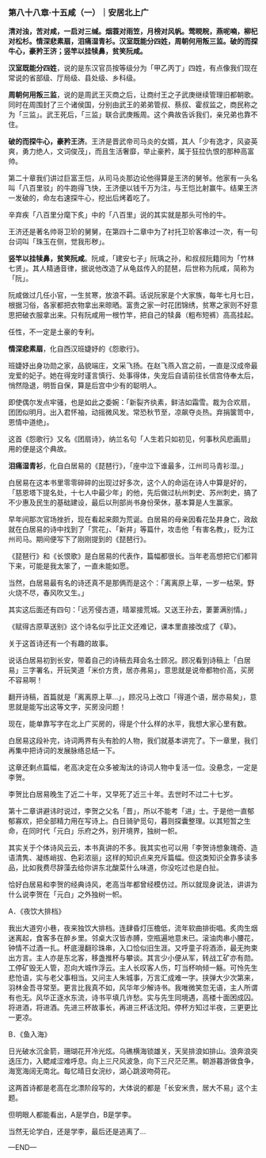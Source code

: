### 第八十八章·十五咸（一）｜安居北上广

**清对浊，苦对咸，一启对三缄。烟蓑对雨笠，月榜对风帆。莺睍睆，燕呢喃，柳杞对松杉。情深悲素扇，泪痛湿青衫。汉室既能分四姓，周朝何用叛三监。破的而探牛心，豪矜王济；竖竿以挂犊鼻，贫笑阮咸。**

**汉室既能分四姓**，说的是东汉官员按等级分为「甲乙丙丁」四姓，有点像我们现在常说的省部级、厅局级、县处级、乡科级。

**周朝何用叛三监**，说的是周武王灭商之后，让商纣王之子武庚继续管理旧都朝歌。同时在周围封了三个诸侯国，分别由武王的弟弟管叔、蔡叔、霍叔监之，商民称之为「三监」。武王死后，「三监」联合武庚叛周。这个典故告诉我们，亲兄弟也靠不住。

**破的而探牛心，豪矜王济**。王济是晋武帝司马炎的女婿，其人「少有逸才，风姿英爽，勇力绝人，文词俊茂」，而且生活奢靡，举止豪矜，属于狂拉仇恨的那种高富帅。

第二十章我们讲过巨富王恺，从司马炎那边论他得算是王济的舅爷。他家有一头名叫「八百里驳」的牛跑得飞快，王济便以钱千万为注，与王恺比射赢牛。结果王济一发破的，命左右速探牛心，挖出后烤着吃了。

辛弃疾「八百里分麾下炙」中的「八百里」说的其实就是那头可怜的牛。

王济还是著名帅哥卫玠的舅舅，在第四十二章中为了衬托卫玠客串过一次，有一句台词叫「珠玉在侧，觉我形秽」。

**竖竿以挂犊鼻，贫笑阮咸**。阮咸，「建安七子」阮瑀之孙，和叔叔阮籍同为「竹林七贤」。其人精通音律，据说他改造了从龟兹传入的琵琶，后世称为阮咸，简称为「阮」。

阮咸做过几任小官，一生贫寒，放浪不羁。话说阮家是个大家族，每年七月七日，根据习俗，各家都把衣物拿出来晾晒。富贵之家一时花团锦绣，贫寒之家则不好意思把破衣服拿出来。只有阮咸用一根竹竿，把自己的犊鼻（粗布短裤）高高挂起。

任性，不一定是土豪的专利。

**情深悲素扇**，化自西汉班婕妤的《怨歌行》。

班婕妤出身功勋之家，品貌端庄，文采飞扬。在赵飞燕入宫之前，一直是汉成帝最宠爱的妃子。她在得宠时谨言慎行、处事得体，失宠后自请前往长信宫侍奉太后，悄然隐退，明哲自保，算是后宫中少有的聪明人。

即使偶尔发点牢骚，也是如此之委婉：「新裂齐纨素，鲜洁如霜雪。裁为合欢扇，团团似明月。出入君怀袖，动摇微风发。常恐秋节至，凉飙夺炎热。弃捐箧笥中，恩情中道绝」。

这首《怨歌行》又名《团扇诗》，纳兰名句「人生若只如初见，何事秋风悲画扇」用的便是这个典故。

**泪痛湿青衫**，化自白居易的《琵琶行》，「座中泣下谁最多，江州司马青衫湿。」

白居易在这本书里零零碎碎的出现过好多次，这个人的命运在诗人中算是好的，「慈恩塔下提名处，十七人中最少年」的他，先后做过杭州刺史、苏州刺史，搞了不少惠及民生的基础建设，最后以刑部尚书身份荣休，基本算是人生赢家。

早年间那次官场挫折，现在看起来颇为荒诞。白居易的母亲因看花坠井身亡，政敌就在白居易的诗中找到了「赏花」、「新井」等篇什，攻击他「有害名教」，贬为江州司马。期间便写下了刚刚提到的《琵琶行》。

《琵琶行》和《长恨歌》是白居易的代表作，篇幅都很长。当年老高想把它们都背下来，可能是我太笨了，一直未能如愿。

当然，白居易最有名的诗还真不是那俩而是这个：「离离原上草，一岁一枯荣。野火烧不尽，春风吹又生。」

其实这后面还有四句：「远芳侵古道，晴翠接荒城。又送王孙去，萋萋满别情。」

《赋得古原草送别》这个诗名似乎比正文还难记，课本里直接改成了《草》。

关于这首诗还有一个有趣的故事。

说话白居易初到长安，带着自己的诗稿去拜会名士顾况。顾况看到诗稿上「白居易」三字署名，开玩笑道「米价方贵，居亦弗易」，意思就是说帝都物价高，买房不容易啊！

翻开诗稿，首篇就是「离离原上草…」，顾况马上改口「得道个语，居亦易矣」，意思就是能写出这等文字，买房没问题！

现在，能单靠写字在北上广买房的，得是个什么样的水平，我想大家心里有数。

白居易这段补完，诗词两界有头有脸的人物，我们就基本讲完了。下一章里，我们再集中把诗词的发展脉络总结一下。

这章还剩点篇幅，老高决定在众多被淘汰的诗词人物中复活一位。没悬念，一定是李贺。

李贺比白居易晚生了近二十年，又早死了近三十年。去世时不过二十七岁。

第十二章讲避讳时说过，李贺之父名「晋」，所以不能考「进」士。于是他一直郁郁寡欢，把全部精力用在写诗上。白日骑驴觅句，暮则探囊整理。以其短暂之生命，在同时代「元白」乐府之外，别开境界，独树一帜。

其实关于个体诗风云云，本书真讲的不多。我其实也可以用「李贺诗想象瑰奇、造语清隽、凝练峭拔、色彩浓丽」这样的知识点来充斥篇幅。但这类知识全靠多读多品，比如我费尽辞藻去给你讲东北酸菜什么味道，你没吃过也是白扯。

恰好白居易和李贺的经典诗风，老高当年都曾经模仿过。所以就现身说法，讲讲为什么说李贺在「元白」之外独树一帜。

A．《夜饮大排档》

我出大道穷小巷，夜来独饮大排档。连肆昏灯压檐低，流年软曲排街唱。炙肉生烟迷离起，食客多在醉乡里。邻桌大汉皆赤膊，空瓶遍地意未已。滚油肉串小腰花，钟情不过酒一扎。杯底漫翻珍珠串，入口恰似旧生涯。又呼童子将酒添，最无拘束出方言。主人亦是东北客，移盏推杯与攀谈。其言少小便从军，转战工矿亦有勋。工停矿毁无人管，忍向大城作浮云。主人长叹客人伤，叮当杯响倾一觞。可怜先生悲怆语，实与老父事相当。又问主人朱城事，万言汇成难一字。挟弹大少次第来，羽林金吾寻常至。更言比我真不如，风华年少解诗书。我唯微笑忽无语，主人所谓有也无。风华正逐水东流，诗书平填几许愁。实与先生同境遇，高楼十面困成囚。将进酒，将进酒。先进三杯故事长，再进三杯话沈阳。停杯方知过半夜，三更更比一更凉。

B．《鱼入海》

日光破水沉金箭，珊瑚花开冷光炫。乌礁横海锁雄关，天吴排浪如排山。浪奔浪突迭压力，入鳃咸涩难呼息。向上三尺风波急，向下三尺茫茫黑。朝游暮游做食争，海宽海阔无南北。每忆晴日女浣纱，湖心跳波吻荷花。

这两首诗都是老高在北漂阶段写的，大体说的都是「长安米贵，居大不易」这个主题。

但明眼人都能看出，A是学白，B是学李。

当然无论学白，还是学李，最后还是逃离了…

—END—
